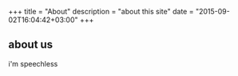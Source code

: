 +++
title = "About"
description = "about this site"
date = "2015-09-02T16:04:42+03:00"
+++

## about us

i'm speechless